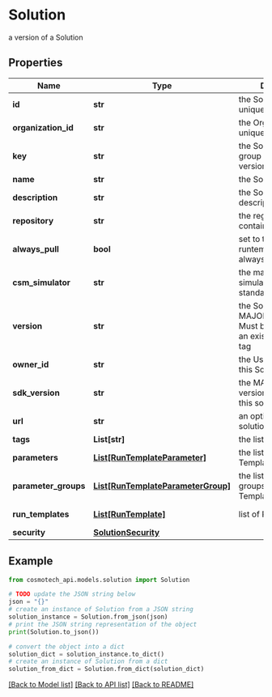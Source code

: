 # Solution

a version of a Solution

## Properties

Name | Type | Description | Notes
------------ | ------------- | ------------- | -------------
**id** | **str** | the Solution version unique identifier | [optional] [readonly] 
**organization_id** | **str** | the Organization unique identifier | [optional] [readonly] 
**key** | **str** | the Solution key which group Solution versions | [optional] 
**name** | **str** | the Solution name | [optional] 
**description** | **str** | the Solution description | [optional] 
**repository** | **str** | the registry repository containing the image | [optional] 
**always_pull** | **bool** | set to true if the runtemplate wants to always pull the image | [optional] [default to False]
**csm_simulator** | **str** | the main Cosmo Tech simulator name used in standard Run Template | [optional] 
**version** | **str** | the Solution version MAJOR.MINOR.PATCH. Must be aligned with an existing repository tag | [optional] 
**owner_id** | **str** | the User id which own this Solution | [optional] [readonly] 
**sdk_version** | **str** | the MAJOR.MINOR version used to build this solution | [optional] 
**url** | **str** | an optional URL link to solution page | [optional] 
**tags** | **List[str]** | the list of tags | [optional] 
**parameters** | [**List[RunTemplateParameter]**](RunTemplateParameter.md) | the list of Run Template Parameters | [optional] 
**parameter_groups** | [**List[RunTemplateParameterGroup]**](RunTemplateParameterGroup.md) | the list of parameters groups for the Run Templates | [optional] 
**run_templates** | [**List[RunTemplate]**](RunTemplate.md) | list of Run Template | [default to []]
**security** | [**SolutionSecurity**](SolutionSecurity.md) |  | [optional] 

## Example

```python
from cosmotech_api.models.solution import Solution

# TODO update the JSON string below
json = "{}"
# create an instance of Solution from a JSON string
solution_instance = Solution.from_json(json)
# print the JSON string representation of the object
print(Solution.to_json())

# convert the object into a dict
solution_dict = solution_instance.to_dict()
# create an instance of Solution from a dict
solution_from_dict = Solution.from_dict(solution_dict)
```
[[Back to Model list]](../README.md#documentation-for-models) [[Back to API list]](../README.md#documentation-for-api-endpoints) [[Back to README]](../README.md)


